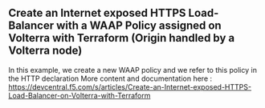 ## Create an Internet exposed HTTPS Load-Balancer with a WAAP Policy assigned on Volterra with Terraform (Origin handled by a Volterra node)

In this example, we create a new WAAP policy and we refer to this policy in the HTTP declaration
More content and documentation here : https://devcentral.f5.com/s/articles/Create-an-Internet-exposed-HTTPS-Load-Balancer-on-Volterra-with-Terraform